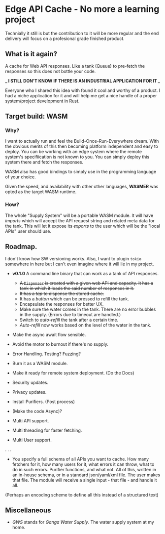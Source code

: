 # Edge API Cache - No more a learning project

Technially it still is but the contribution to it will be more regular and the end delivery will focus on a profesional grade finished product.

## What is it again?

A cache for Web API responses. Like a tank (Queue) to pre-fetch the responses so this does not bottle your code.

**_ I STILL DON'T KNOW IF THERE IS AN INDUSTRIAL APPLICATION FOR IT _**

Everyone who I shared this idea with found it cool and worthy of a product. I had a niche application for it and will help me get a nice handle of a proper system/project development in Rust.

## Target build: WASM

### Why?

I want to actually run and feel the Build-Once-Run-Everywhere dream. With the obvious merits of this then becoming platform independent and easy to deploy. You can be working with an edge system where the remote system's specifiication is not known to you. You can simply deploy this system there and fetch the responses.

WASM also has good bindings to simply use in the programming language of your choice.

Given the speed, and availability with other other languages, **WASMER** was opted as the target WASM runtime.

### How?

The whole "Supply System" will be a portable WASM module. It will have _imports_ which will accept the API request string and related meta data for the tank. This will let it expose its _exports_ to the user which will be the "local APIs" user should use.

## Roadmap.

I don't know how SW versioning works. Also, I want to plugin `tokio` somewhere in here but I can't even imagine where it will lie in my project.

- **v0.1.0** A command line binary that can work as a tank of API responses.

  - ~~A `Dispenser` is created with a given web API and capacity. It has a tank in which it loads the said number of responses in it.~~
  - ~~It has a _tap_ to dispense the stored cache.~~
  - It has a _button_ which can be pressed to refill the tank.
  - Encapsulate the responses for better UX.
  - Make sure the water comes in the tank. There are no error bubbles in the supply. (Errors due to timeout are handled.)
  - Switch to _auto-refill_ the tank after a certain time.
  - _Auto-refill_ now works based on the level of the water in the tank.

- Make the async await flow sensible.

- Avoid the motor to burnout if there's no supply.

- Error Handling. Testing? Fuzzing?

- Burn it as a WASM module.

- Make it ready for remote system deployment. (Do the Docs)

- Security updates.

- Privacy updates.

- Install Purifiers. (Post process)

- (Make the code Async)?

- Multi API support.

- Multi threading for faster fetching.

- Multi User support.

.
.
.

- You specify a full schema of all APIs you want to cache. How many fetchers for it, how many users for it, what errors it can throw, what to do in such errors. Purifier functions, and what not. All of this, written in an in-house schema, or in a standard json/yaml/xml file. The user makes that file. The module will receive a single input - that file - and handle it all.

(Perhaps an encoding scheme to define all this instead of a structured text)

## Miscellaneous

- _GWS_ stands for _Ganga Water Supply_. The water supply system at my home.

